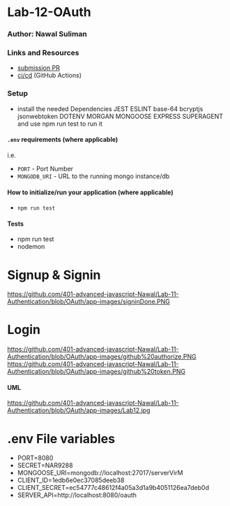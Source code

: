 # Lab-12-OAuth

### Author: Nawal Suliman 

### Links and Resources
- [submission PR](https://github.com/401-advanced-javascript-Nawal/Lab-11-Authentication/pull/4)
- [ci/cd](https://github.com/401-advanced-javascript-Nawal/Lab-11-Authentication/actions) (GitHub Actions)

### Setup
- install the needed Dependencies JEST ESLINT base-64 bcryptjs jsonwebtoken DOTENV MORGAN MONGOOSE EXPRESS SUPERAGENT  and use npm run test to run it 

#### `.env` requirements (where applicable)
i.e.
- `PORT` - Port Number
- `MONGODB_URI` - URL to the running mongo instance/db

#### How to initialize/run your application (where applicable)
- `npm run test`

#### Tests
- npm run test
- nodemon  

# Signup & Signin 
https://github.com/401-advanced-javascript-Nawal/Lab-11-Authentication/blob/OAuth/app-images/signinDone.PNG

# Login 
https://github.com/401-advanced-javascript-Nawal/Lab-11-Authentication/blob/OAuth/app-images/github%20authorize.PNG
https://github.com/401-advanced-javascript-Nawal/Lab-11-Authentication/blob/OAuth/app-images/github%20token.PNG

#### UML
https://github.com/401-advanced-javascript-Nawal/Lab-11-Authentication/blob/OAuth/app-images/Lab12.jpg

# .env File variables 
- PORT=8080
- SECRET=NAR9288
- MONGOOSE_URI=mongodb://localhost:27017/serverVirM
- CLIENT_ID=1edb6e0ec37085deeb38
- CLIENT_SECRET=ec54777c48612f4a05a3d1a9b4051126ea7deb0d
- SERVER_API=http://localhost:8080/oauth